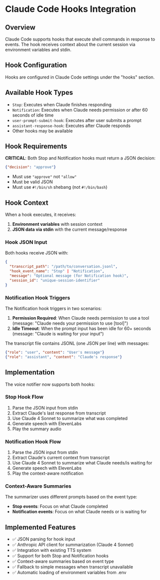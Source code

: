 # Claude Code Hooks Integration

## Overview
Claude Code supports hooks that execute shell commands in response to events. The hook receives context about the current session via environment variables and stdin.

## Hook Configuration
Hooks are configured in Claude Code settings under the "hooks" section.

## Available Hook Types
- `Stop`: Executes when Claude finishes responding
- `Notification`: Executes when Claude needs permission or after 60 seconds of idle time
- `user-prompt-submit-hook`: Executes after user submits a prompt  
- `assistant-response-hook`: Executes after Claude responds
- Other hooks may be available

## Hook Requirements
**CRITICAL**: Both Stop and Notification hooks must return a JSON decision:
```json
{"decision": "approve"}
```
- Must use `"approve"` not `"allow"`
- Must be valid JSON
- Must use `#!/bin/sh` shebang (not `#!/bin/bash`)

## Hook Context
When a hook executes, it receives:
1. **Environment variables** with session context
2. **JSON data via stdin** with the current message/response

### Hook JSON Input
Both hooks receive JSON with:
```json
{
  "transcript_path": "/path/to/conversation.jsonl",
  "hook_event_name": "Stop" | "Notification",
  "message": "Optional message (for Notification hook)",
  "session_id": "unique-session-identifier"
}
```

### Notification Hook Triggers
The Notification hook triggers in two scenarios:
1. **Permission Required**: When Claude needs permission to use a tool (message: "Claude needs your permission to use [tool]")
2. **Idle Timeout**: When the prompt input has been idle for 60+ seconds (message: "Claude is waiting for your input")

The transcript file contains JSONL (one JSON per line) with messages:
```json
{"role": "user", "content": "User's message"}
{"role": "assistant", "content": "Claude's response"}
```

## Implementation
The voice notifier now supports both hooks:

### Stop Hook Flow
1. Parse the JSON input from stdin
2. Extract Claude's last response from transcript
3. Use Claude 4 Sonnet to summarize what was completed
4. Generate speech with ElevenLabs
5. Play the summary audio

### Notification Hook Flow
1. Parse the JSON input from stdin
2. Extract Claude's current context from transcript
3. Use Claude 4 Sonnet to summarize what Claude needs/is waiting for
4. Generate speech with ElevenLabs
5. Play the context-aware notification

### Context-Aware Summaries
The summarizer uses different prompts based on the event type:
- **Stop events**: Focus on what Claude completed
- **Notification events**: Focus on what Claude needs or is waiting for

## Implemented Features
- ✅ JSON parsing for hook input
- ✅ Anthropic API client for summarization (Claude 4 Sonnet)
- ✅ Integration with existing TTS system
- ✅ Support for both Stop and Notification hooks
- ✅ Context-aware summaries based on event type
- ✅ Fallback to simple messages when transcript unavailable
- ✅ Automatic loading of environment variables from .env